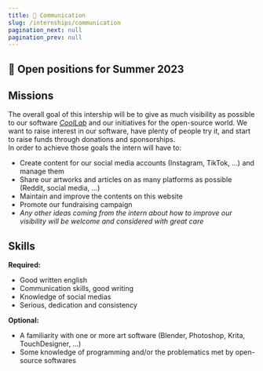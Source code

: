 ```yaml
---
title: 📣 Communication
slug: /internships/communication
pagination_next: null
pagination_prev: null
---
```


## 👀 Open positions for Summer 2023

## Missions

The overall goal of this intership will be to give as much visibility as possible to our software [_CoolLab_](/lab) and our initiatives for the open-source world. We want to raise interest in our software, have plenty of people try it, and start to raise funds through donations and sponsorships.<br/>
In order to achieve those goals the intern will have to:

- Create content for our social media accounts (Instagram, TikTok, ...) and manage them
- Share our artworks and articles on as many platforms as possible (Reddit, social media, ...)
- Maintain and improve the contents on this website
- Promote our fundraising campaign
- _Any other ideas coming from the intern about how to improve our visibility will be welcome and considered with great care_

## Skills

**Required:**

- Good written english
- Communication skills, good writing
- Knowledge of social medias
- Serious, dedication and consistency

**Optional:**

- A familiarity with one or more art software (Blender, Photoshop, Krita, TouchDesigner, ...)
- Some knowledge of programming and/or the problematics met by open-source softwares

